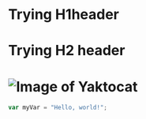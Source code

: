 # Trying H1header
#   Trying H2 header
#    ![Image of Yaktocat](https://octodex.github.com/images/yaktocat.png)
``` javascript
var myVar = "Hello, world!";
```
